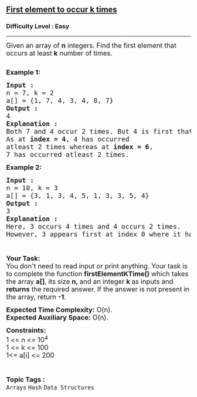<h2><a href="https://www.geeksforgeeks.org/problems/first-element-to-occur-k-times5150/1?page=1&category=Hash&difficulty=Easy&sortBy=submissions">First element to occur k times</a></h2><h3>Difficulty Level : Easy</h3><hr><div class="problems_problem_content__Xm_eO"><p><span style="font-size: 18px;">Given an array of <strong>n</strong> integers. Find the first element that occurs at least&nbsp;<strong>k</strong> number of times.</span><br>&nbsp;</p>
<p><span style="font-size: 18px;"><strong>Example 1:</strong></span></p>
<pre><span style="font-size: 18px;"><strong>Input :</strong>
n = 7, k = 2
a[] = {1, 7, 4, 3, 4, 8, 7}
<strong>Output :</strong>
4
<strong>Explanation :</strong>
Both 7 and 4 occur 2 times. But 4 is first that occurs 2 times.
As at <strong>index = 4</strong>, 4 has occurred 
atleast 2 times whereas at <strong>index = 6</strong>,
7 has occurred atleast 2 times.</span></pre>
<p><strong><span style="font-size: 18px;">Example 2:</span></strong></p>
<pre><strong><span style="font-size: 18px;">Input :</span></strong><span style="font-size: 18px;"><br>n = 10, k = 3<br>a</span><span style="font-size: 18px;">[] = {3, 1, 3, 4, 5, 1, 3, 3, 5, 4}<br></span><strong style="font-size: 18px;">Output :<br></strong><span style="font-size: 18px;">3<br></span><strong style="font-size: 18px;">Explanation :</strong><br><span style="font-size: 18px;">Here, 3 occurs 4 times and 4 occurs 2 times.  <br>However, 3 appears first at index 0 where it has occurred at least 3 times, while 4 first appears at index 3 where it has occurred only 2 times.<br></span></pre>
<p>&nbsp;</p>
<p><span style="font-size: 18px;"><strong>Your Task:&nbsp;&nbsp;</strong><br>You don't need to read input or print anything. Your task is to complete the function&nbsp;<strong>firstElementKTime()</strong> which takes the array <strong>a</strong><strong>[]</strong>, its size <strong>n</strong><strong>,&nbsp;</strong>and an integer <strong>k</strong><strong>&nbsp;</strong>as inputs and <strong>returns</strong> the required answer. If the answer is not present in the array, return <strong>-1</strong>.</span></p>
<p><span style="font-size: 18px;"><strong>Expected Time Complexity:</strong> O(n).<br><strong>Expected Auxiliary Space:</strong> O(n).</span></p>
<p><span style="font-size: 18px;"><strong>Constraints:</strong><br>1 &lt;= n &lt;= 10<sup>4</sup><br>1 &lt;= k &lt;= 100<br>1&lt;= a[i] &lt;= 200</span></p></div><br><p><span style=font-size:18px><strong>Topic Tags : </strong><br><code>Arrays</code>&nbsp;<code>Hash</code>&nbsp;<code>Data Structures</code>&nbsp;